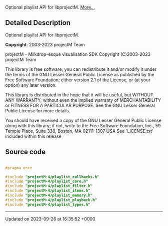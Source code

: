 Optional playlist API for libprojectM.  [More...](#detailed-description)

## Detailed Description

Optional playlist API for libprojectM. 

**Copyright**: 2003-2023 projectM Team


projectM &ndash; Milkdrop-esque visualisation SDK Copyright (C)2003-2023 projectM Team

This library is free software; you can redistribute it and/or modify it under the terms of the GNU Lesser General Public License as published by the Free Software Foundation; either version 2.1 of the License, or (at your option) any later version.

This library is distributed in the hope that it will be useful, but WITHOUT ANY WARRANTY; without even the implied warranty of MERCHANTABILITY or FITNESS FOR A PARTICULAR PURPOSE. See the GNU Lesser General Public License for more details.

You should have received a copy of the GNU Lesser General Public License along with this library; if not, write to the Free Software Foundation, Inc., 59 Temple Place, Suite 330, Boston, MA 02111-1307 USA See 'LICENSE.txt' included within this release 




## Source code

```cpp

#pragma once

#include "projectM-4/playlist_callbacks.h"
#include "projectM-4/playlist_core.h"
#include "projectM-4/playlist_filter.h"
#include "projectM-4/playlist_items.h"
#include "projectM-4/playlist_memory.h"
#include "projectM-4/playlist_playback.h"
#include "projectM-4/playlist_types.h"
```


-------------------------------

Updated on 2023-09-26 at 16:35:52 +0000
